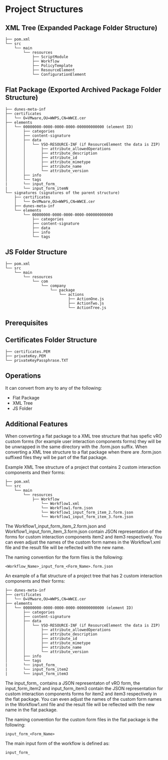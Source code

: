 # Project Structures

## XML Tree (Expanded Package Folder Structure)

```text
├── pom.xml
└── src
    └── main
        └── resources
            ├── ScriptModule
            ├── Workflow
            ├── PolicyTemplate
            ├── ResourceElement
            └── ConfigurationElement
```

## Flat Package (Exported Archived Package Folder Structure)

```text
├── dunes-meta-inf
├── certificates
│   └── O=VMware,OU=WWPS,CN=WWCE.cer
├── elements
│   └── 00000000-0000-0000-0000-000000000000 (element ID)
│       ├── categories
│       ├── content-signature
│       ├── data
│       │   └── VSO-RESOURCE-INF (if ResourceElement the data is ZIP)
│       │       ├── attribute_allowedOperations
│       │       ├── attribute_description
│       │       ├── attribute_id
│       │       ├── attribute_mimetype
│       │       ├── attribute_name
│       │       └── attribute_version
│       ├── info
│       └── tags
|       └── input_form_
|       └── input_form_itemN
└── signatures (signatures of the parent structure)
    ├── certificates
    │   └── O=VMware,OU=WWPS,CN=WWCE.cer
    ├── dunes-meta-inf
    └── elements
        └── 00000000-0000-0000-0000-000000000000
            ├── categories
            ├── content-signature
            ├── data
            ├── info
            └── tags
```

## JS Folder Structure

```text
├── pom.xml
└── src
    └── main
        └── resources
            └── com
                └── company
                    └── package
                        └── actions
                            ├── ActionOne.js
                            ├── ActionTwo.js
                            └── ActionTree.js
```

## Prerequisites

## Certificates Folder Structure

```text
├── certificates.PEM
├── privateKey.PEM
└── privateKeyPassphrase.TXT
```

## Operations
It can convert from any to any of the following:
- Flat Package
- XML Tree
- JS Folder

## Additional Features

When converting a flat package to a XML tree structure that has spefic vRO custom forms (for example user interaction components forms) they will be be unwrapped in the same directory with the .form.json suffix.
When converting a XML tree structure to a flat package when there are .form.json suffixed files they will be part of the flat package.

Example XML Tree structure of a project that contains 2 custom interaction components and their forms:

```text
├── pom.xml
└── src
    └── main
        └── resources
            ├── Workflow
                └── Workflow1.xml
                └── Workflow1.form.json
                └── Workflow1_input_form_item_2.form.json
                └── Workflow1_input_form_item_3.form.json
```
The Workflow1_input_form_item_2.form.json and Workflow1_input_form_item_3.form.json contain JSON representation of the forms for custom interaction components item2 and item3 respectively. You can even adjust the names of the custom form names in the Workflow1.xml file and the result file will be reflected with the new name.

The naming convention for the form files is the following:
```text
<Workflow_Name>_input_form_<Form_Name>.form.json
```

An example of a flat structure of a project tree that has 2 custom interaction components and their forms:

```text
├── dunes-meta-inf
├── certificates
│   └── O=VMware,OU=WWPS,CN=WWCE.cer
├── elements
│   └── 00000000-0000-0000-0000-000000000000 (element ID)
│       ├── categories
│       ├── content-signature
│       ├── data
│       │   └── VSO-RESOURCE-INF (if ResourceElement the data is ZIP)
│       │       ├── attribute_allowedOperations
│       │       ├── attribute_description
│       │       ├── attribute_id
│       │       ├── attribute_mimetype
│       │       ├── attribute_name
│       │       └── attribute_version
│       ├── info
│       └── tags
|       └── input_form_
|       └── input_form_item2
|       └── input_form_item3
```

The input_form_ contains a JSON representaton of vRO form, the input_form_item2 and input_form_item3 contain the JSON representation for custom interaction components forms for item2 and item3 respectively in the flat package. You can even adjust the names of the custom form names in the Workflow1.xml file and the result file will be reflected with the new name in the flat package.

The naming convention for the custom form files in the flat package is the following:
```text
input_form_<Form_Name>
```

The main input form of the workflow is defined as:
```text
input_form_
```

